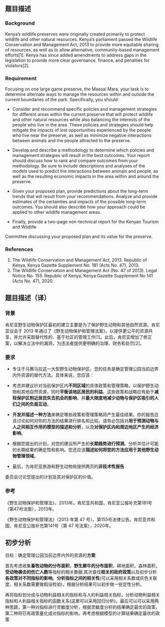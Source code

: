 ## 题目描述

### Background

Kenya’s wildlife preserves were originally created primarily to protect wildlife and other natural resources. Kenya’s parliament passed the Wildlife Conservation and Management Act, 2013 to 
provide more equitable sharing of resources, as well as to allow alternative, community-based management efforts[1]. Kenya has since added amendments to address gaps in the legislation to provide more clear governance, finance, and penalties for violators[2].

### Requirement

Focusing on one large game preserve, the Maasai Mara, your task is to determine alternate ways to manage the resources within and outside the current boundaries of the park. Specifically, you should:

- Consider and recommend specific policies and management strategies for different areas within the current preserve that will protect wildlife and other natural resources while also balancing the interests of the people who live in the area. These policies and 
strategies should help mitigate the impacts of lost opportunities experienced by the people who live near the preserve, as well as minimize negative interactions between animals and the people attracted to the preserve.

- Develop and describe a methodology to determine which policies and management strategies will result in the best outcomes. Your report should discuss how to rank and compare outcomes from your methodology. Be sure to include descriptions and analyses 
of the models used to predict the interactions between animals and people, as well as the resulting economic impacts in the area within and around the preserve. 
- Given your proposed plan, provide predictions about the long-term trends that will result 
from your recommendations. Analyze and provide estimates of the certainties and impacts of the possible long-term outcomes. You should also describe how your approach could be applied to other wildlife management areas.

- Finally, provide a two-page non-technical report for the Kenyan Tourism and Wildlife 

Committee discussing your proposed plan and its value for the preserve.

### References

1. The Wildlife Conservation and Management Act, 2013. Republic of Kenya, Kenya Gazette 
Supplement No. 181 (Acts No. 47), 2013.
2. The Wildlife Conservation and Management Act (No. 47 of 2013). Legal Notice No. 155.
Republic of Kenya, Kenya Gazette Supplement No 141 (Acts No. 47), 2020.

## 题目描述（译）

### 背景

肯尼亚野生动物保护区最初的建立主要是为了保护野生动物和其他自然资源。肯尼亚议会于 2013 年通过了《野生动物保护和管理法案》，以提供更公平的资源共享，并允许采取替代性的、基于社区的管理工作[1]。此后，肯尼亚增加了修正案，以解决立法中的漏洞，为违法者提供更明确的治理、财务和处罚[2]。

### 要求

- 专注于马赛马拉这一大型野生动物保护区，您的任务是确定管理公园当前边界内外资源的替代方法。具体来说，您应该：

- 考虑并建议针对当前保护区内**不同区域**的具体政策和管理策略，以保护野生动物和其他自然资源，同时**平衡该地区居民的利益**。这些政策和战略应有助于**减轻保护区附近居民失去机会的影响**，并**最大限度地减少动物与保护区吸引的人们之间的负面互动**。

- **开发并描述一种方法**来确定哪些政策和管理策略将产生最佳结果。你的报告应该讨论如何对你的方法的结果进行排名和比较。请务必包括对**用于预测动物与人之间相互作用的模型的描述和分析**，以及**对保护区内和周边地区产生的经济影响**。

- 根据您提出的计划，对您的建议所产生的**长期趋势进行预测**。分析并估计可能的长期结果的确定性和影响。您还应该**描述如何将您的方法应用于其他野生动物管理领域**。

- 最后，为肯尼亚旅游和野生动物局提供两页的**非技术性报告**

委员会讨论您提出的计划及其对保护区的价值。

### 参考

《野生动物保护和管理法》，2013年。肯尼亚共和国，肯尼亚公报补充第181号（第47号法案），2013年。

《野生动物保护和管理法》（2013 年第 47 号）。第155号法律公告。肯尼亚共和国，肯尼亚公报补充第141号（第 47 号法案），2020年。

## 初步分析

目标：确定管理公园当前边界内外的资源的**方案**

首先考虑收集**畜牧动物的分布面积**，**野生犀牛的分布面积**，耕地面积，森林面积，**受动物袭击的伤亡人数**等指标的相关数据.其次查找**相关的政府政策**以及初步分析**各政策对不同指标的影响**。**分析指标之间的相关性**(可以采用相关系数或灰色关联度，相关系数需要做假设检验)，根据分析结果可以初步做一些定性分析。

再将指标划分成与动物利益相关的指标和与人的利益相关指标，分析动物利益相关指标和人利益相关指标的函数关系(这里可以采用回归分析)。最后可以可以采用两种思路，第一种对指标进行灵敏度分析，根据灵敏度分析的结果确定最优的政策，第二种将已有政策量化成对指标的影响，再考虑根据模型的计算结果确定最优的政策
